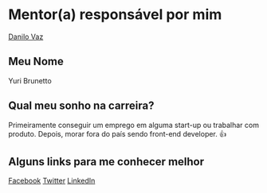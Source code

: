 # Mentor(a) responsável por mim
[Danilo Vaz](/profiles/mentors/profiles/danilo_vaz.md)

## Meu Nome
Yuri Brunetto

## Qual meu sonho na carreira?
Primeiramente conseguir um emprego em alguma start-up ou trabalhar com produto. Depois, morar fora do país sendo front-end developer. :+1:

## Alguns links para me conhecer melhor
[Facebook](https://www.facebook.com/brunettoyuri)
[Twitter](https://twitter.com/yuribrunetto)
[LinkedIn](https://br.linkedin.com/in/yuri-brunetto-3b8625a6)
